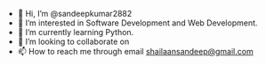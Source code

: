 - 👋 Hi, I’m @sandeepkumar2882
- 👀 I’m interested in Software Development and Web Development.
- 🌱 I’m currently learning Python.
- 💞️ I’m looking to collaborate on 
- 📫 How to reach me through email shailaansandeep@gmail.com 

<!---
sandeepkumar2882/sandeepkumar2882 is a ✨ special ✨ repository because its `README.md` (this file) appears on your GitHub profile.
You can click the Preview link to take a look at your changes.
--->
